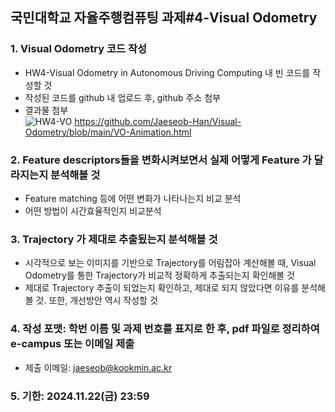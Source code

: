 ## 국민대학교 자율주행컴퓨팅 과제#4-Visual Odometry 

### 1. Visual Odometry 코드 작성
 - HW4-Visual Odometry in Autonomous Driving Computing 내 빈 코드를 작성할 것
 - 작성된 코드를 github 내 업로드 후, github 주소 첨부
 - 결과물 첨부   
![HW4-VO](https://github.com/user-attachments/assets/cefb5750-b40d-4be5-8e64-2a3b668f4f82)
https://github.com/Jaeseob-Han/Visual-Odometry/blob/main/VO-Animation.html

### 2. Feature descriptors들을 변화시켜보면서 실제 어떻게 Feature 가 달라지는지 분석해볼 것
 - Feature matching 등에 어떤 변화가 나타나는지 비교 분석
 - 어떤 방법이 시간효율적인지 비교분석

### 3. Trajectory 가 제대로 추출됬는지 분석해볼 것
 - 시각적으로 보는 이미지를 기반으로 Trajectory를 어림잡아 계산해볼 때, Visual Odometry를 통한 Trajectory가 비교적 정확하게 추출되는지 확인해볼 것
 - 제대로 Trajectory 추출이 되었는지 확인하고, 제대로 되지 않았다면 이유를 분석해볼 것. 또한, 개선방안 역시 작성할 것

### 4. 작성 포맷: 학번 이름 및 과제 번호를 표지로 한 후, pdf 파일로 정리하여 e-campus 또는 이메일 제출
 - 제출 이메일: jaeseob@kookmin.ac.kr

### 5. 기한: 2024.11.22(금) 23:59
